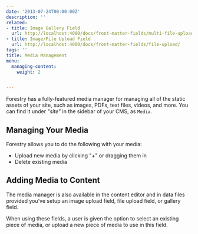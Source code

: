 ```yaml
---
date: '2013-07-24T00:00:00Z'
description: ''
related:
- title: Image Gallery Field
  url: http://localhost:4000/docs/front-matter-fields/multi-file-upload/
- title: Image/File Upload Field
  url: http://localhost:4000/docs/front-matter-fields/file-upload/
tags: ''
title: Media Management
menu:
  managing-content:
    weight: 2


---
```

Forestry has a fully-featured media manager for managing all of the static assets of your site, such as images, PDFs, text files, videos, and more. You can find it under *"site"* in the sidebar of your CMS, as `Media`.

## Managing Your Media
Forestry allows you to do the following with your media:
* Upload new media by clicking "+" or dragging them in
* Delete existing media

## Adding Media to Content
The media manager is also available in the content editor and in data files provided you’ve setup an image upload field, file upload field, or gallery field.

When using these fields, a user is given the option to select an existing piece of media, or upload a new piece of media to use in this field.
